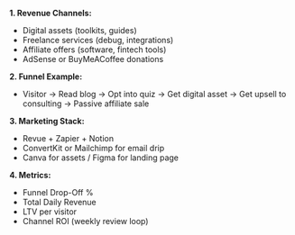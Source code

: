 **1. Revenue Channels:**
- Digital assets (toolkits, guides)
- Freelance services (debug, integrations)
- Affiliate offers (software, fintech tools)
- AdSense or BuyMeACoffee donations

**2. Funnel Example:**
- Visitor → Read blog → Opt into quiz → Get digital asset → Get upsell to consulting → Passive affiliate sale

**3. Marketing Stack:**
- Revue + Zapier + Notion
- ConvertKit or Mailchimp for email drip
- Canva for assets / Figma for landing page

**4. Metrics:**
- Funnel Drop-Off %
- Total Daily Revenue
- LTV per visitor
- Channel ROI (weekly review loop)